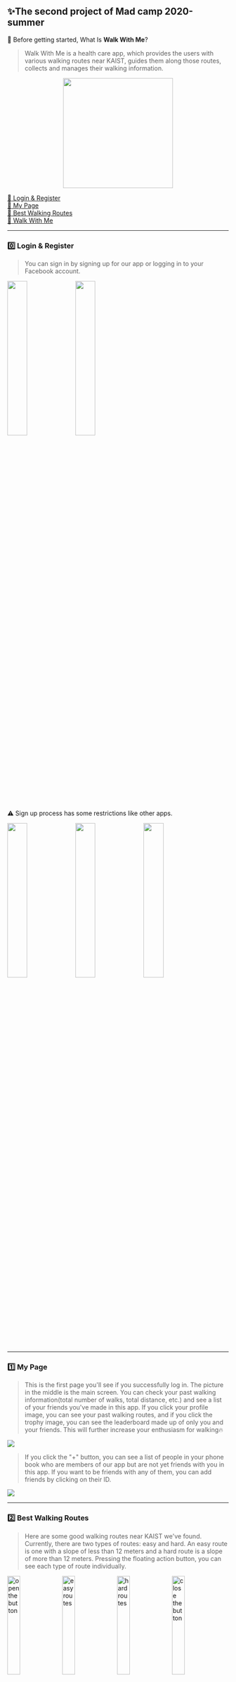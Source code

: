 ## :sparkles:The second project of Mad camp 2020-summer

:mag_right: Before getting started, What Is **Walk With Me**?
> Walk With Me is a health care app, which provides the users with various walking routes near KAIST, guides them along those routes, collects and manages their walking information.
<p align="center">
<img width="250dp" src="https://user-images.githubusercontent.com/59340911/91095516-7a07c080-e697-11ea-9e90-47f69117c1bd.png">

[:triangular_flag_on_post: Login & Register](#zero-login--register)  
[:triangular_flag_on_post: My Page](#one-my-page)  
[:triangular_flag_on_post: Best Walking Routes](#two-best-walking-routes)  
[:triangular_flag_on_post: Walk With Me](#three-walk-with-me)  

</p>

---

### :zero: Login & Register
> You can sign in by signing up for our app or logging in to your Facebook account.

<div>
<img width="30%" src="https://user-images.githubusercontent.com/59340911/91097324-732e7d00-e69a-11ea-8f0e-f75a40fbc91b.jpg">
<img width="30%" src="https://user-images.githubusercontent.com/59340911/91097345-7a558b00-e69a-11ea-921f-8852b2bac855.jpg">
</div><br>

:warning: Sign up process has some restrictions like other apps.
<div>
<img width="30%" src="https://user-images.githubusercontent.com/59340911/91097350-7e81a880-e69a-11ea-8c5b-91297da4b874.jpg">
<img width="30%" src="https://user-images.githubusercontent.com/59340911/91097361-83465c80-e69a-11ea-85f8-39c218d9c576.jpg">
<img width="30%" src="https://user-images.githubusercontent.com/59340911/91097374-88a3a700-e69a-11ea-8a96-d76ae93956c0.jpg">
</div><br>

---

### :one: My Page
> This is the first page you'll see if you successfully log in. The picture in the middle is the main screen.
You can check your past walking information(total number of walks, total distance, etc.) and see a list of your friends you've made in this app.
If you click your profile image, you can see your past walking routes, and if you click the trophy image, you can see the leaderboard made up of only you and your friends. 
This will further increase your enthusiasm for walking:fire:

<img src="https://user-images.githubusercontent.com/59340911/91099542-79bef380-e69e-11ea-963d-a7fba1918ba2.png"><br>

> If you click the "+" button, you can see a list of people in your phone book who are members of our app but are not yet friends with you in this app.
If you want to be friends with any of them, you can add friends by clicking on their ID.

<img src="https://user-images.githubusercontent.com/59340911/91101148-72e5b000-e6a1-11ea-9009-de18478769bb.png"><br>

---

### :two: Best Walking Routes

> Here are some good walking routes near KAIST we've found. Currently, there are two types of routes: easy and hard. An easy route is one with a slope of less than 12 meters and a hard route is a slope of more than 12 meters. 
Pressing the floating action button, you can see each type of route individually.

<div>
<img width="24%" title="open the button" src="https://user-images.githubusercontent.com/59340911/91102252-c48f3a00-e6a3-11ea-8017-b8466cd188f0.jpg">
<img width="24%" title="easy routes" src="https://user-images.githubusercontent.com/59340911/91102277-cfe26580-e6a3-11ea-8e7c-e66d70601e6d.jpg">
<img width="24%" title="hard routes" src="https://user-images.githubusercontent.com/59340911/91102287-d40e8300-e6a3-11ea-911c-684ad63cb029.jpg">
<img width="24%" title="close the button" src="https://user-images.githubusercontent.com/59340911/91102318-e4bef900-e6a3-11ea-82c8-bb9ffd055460.jpg">
</div><br>

---

### :three: Walk With Me
> This is the core function of our app. If you select the preferred route among the available walk routes, the path is displayed on the map. You can enjoy your walk while following the map.
<div>
<img width="30%" src="https://user-images.githubusercontent.com/59340911/91103978-bf33ee80-e6a7-11ea-957a-f3a202786a9c.jpg">
<img width="30%" src="https://user-images.githubusercontent.com/59340911/91103983-c2c77580-e6a7-11ea-8356-75fc215af068.jpg">
<img width="30%" src="https://user-images.githubusercontent.com/59340911/91104003-ce1aa100-e6a7-11ea-8596-1f2bfa31b757.jpg">
</div><br>

> When you're done, you have to press the stop sign and the finish button one by one. Then, the walking information and the snapshot of the walk will be stored on the server.
As you saw in [the first section](#one-my-page), you can check your past walking routes by clicking on your profile image. 
Anyway, you will no longer feel lonely while taking a walk alone on campus! Because now you walk with **"Walk With Me"**:blue_heart:
<div>
<img width="30%" src="https://user-images.githubusercontent.com/59340911/91104015-d5da4580-e6a7-11ea-9994-03eb63441315.jpg">
<img width="30%" src="https://user-images.githubusercontent.com/59340911/91104031-df63ad80-e6a7-11ea-806f-ec29ec6fcd85.jpg">
<img width="30%" src="https://user-images.githubusercontent.com/59340911/91104049-e8ed1580-e6a7-11ea-9de2-bc6433ce7aa0.jpg">
</div><br>


---

### :bulb: Tech Stack
![Android Studio](https://img.shields.io/badge/-Android%20Studio-8BC14F?style=for-the-badge&logo=android&logoColor=fff)
![Amazon AWS](https://img.shields.io/badge/-AWS-F68D11?style=for-the-badge&logo=amazon-aws&logoColor=fff)
![PHP](https://img.shields.io/badge/-PHP-777BB3?style=for-the-badge&logo=php&logoColor=fff)
![MYSQL](https://img.shields.io/badge/-MYSQL-4479A1?style=for-the-badge&logo=mysql&logoColor=fff)

---

### :memo: Collaborators
:pencil2: [Suzie Oh](https://github.com/ohsuz)

:pencil2: [Hoyeon Cho](https://github.com/hohi1114)
